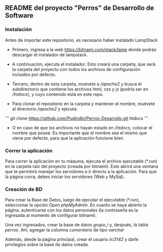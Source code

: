 ## README del proyecto "Perros" de Desarrollo de Software

### Instalación

Antes de importar este repositorio, es necesario haber instalado LampStack

- Primero, ingresa a la web https://bitnami.com/stack/lamp donde podrás descargar el instalador de lampstack.

- A continuación, ejecuta el instalador. Esto creará una carpeta, que será la carpeta del proyecto con todos los archivos de configuración incluidos por defecto.

- Tercero, dentro de esta carpeta, muévete a */apache2* y busca el subdirectorio que contiene los archivos html, css y js (podría ser en */htdocs*), y cuyo contenido está en este repo. 

- Para clonar el repositorio en la carpeta y mantener el nombre, muévete al directorio */apache2* y ejecuta:

'''
git clone https://github.com/Pudindin/Perros-Desarrollo.git htdocs
'''

- O en caso de que los archivos no hayan estado en */htdocs*, colocar el nombre que posee. Es importante que el nombre sea el mismo que viene por defecto, para que la aplicación funcione bien.

### Correr la aplicación

Para correr la aplicación en tu máquina, ejecuta el archivo ejecutable (*.run) en la carpeta raíz del proyecto (creada por bitnami). Esto abrirá una ventana que te permitirá manejar los servidores e ir directo a la aplicación. Para que la página corra, debes iniciar los servidores (Web y MySql).

### Creación de BD

Para crear la Base de Datos, luego de ejecutar el ejecutable (*.run), seleccionar la opción *Open phpMyAdmin*. En cuanto se haya abierto la página, autenticarse con los datos personales (la contraseña es la ingresada al momento de configurar bitnami).

Una vez ingresados, crear la base de datos *grupo_i* y, después, la tabla *perros*. Ahí, agregar la columna *comentario* de tipo *varchar*

Además, desde la página principal, crear el usuario *iic3142* y darle privilegios sobre la base de datos creada.